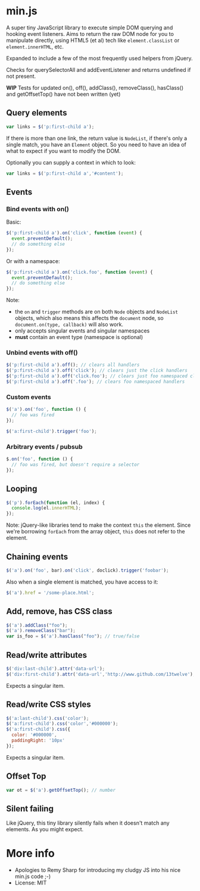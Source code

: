 # min.js

A super tiny JavaScript library to execute simple DOM querying and hooking event listeners. Aims to return the raw DOM node for you to manipulate directly, using HTML5 (et al) tech like `element.classList` or `element.innerHTML`, etc.

Expanded to include a few of the most frequently used helpers from jQuery.

Checks for querySelectorAll and addEventListener and returns undefined if not present.

**WIP** Tests for updated on(), off(), addClass(), removeClass(), hasClass() and getOffsetTop() have not been written (yet)


## Query elements

```js
var links = $('p:first-child a');
```

If there is more than one link, the return value is `NodeList`, if there's only a single match, you have an `Element` object. So you need to have an idea of what to expect if you want to modify the DOM.

Optionally you can supply a context in which to look:

```js
var links = $('p:first-child a','#content');
```

## Events

### Bind events with on()

Basic:

```js
$('p:first-child a').on('click', function (event) {
  event.preventDefault();
  // do something else
});
```
Or with a namespace:
```js
$('p:first-child a').on('click.foo', function (event) {
  event.preventDefault();
  // do something else
});
```

Note:
* the `on` and `trigger` methods are on both `Node` objects and `NodeList` objects, which also means this affects the `document` node, so `document.on(type, callback)` will also work.
* only accepts singular events and singular namespaces
* **must** contain an event type (namespace is optional)

### Unbind events with off()

```js
$('p:first-child a').off(); // clears all handlers
$('p:first-child a').off('click'); // clears just the click handlers
$('p:first-child a').off('click.foo'); // clears just foo namespaced click handlers
$('p:first-child a').off('.foo'); // clears foo namespaced handlers
```

### Custom events

```js
$('a').on('foo', function () {
  // foo was fired
});

$('a:first-child').trigger('foo');
```

### Arbitrary events / pubsub

```js
$.on('foo', function () {
  // foo was fired, but doesn't require a selector
});
```

## Looping

```js
$('p').forEach(function (el, index) {
  console.log(el.innerHTML);
});
```

Note: jQuery-like libraries tend to make the context `this` the element. Since we're borrowing `forEach` from the array object, `this` does not refer to the element.

## Chaining events

```js
$('a').on('foo', bar).on('click', doclick).trigger('foobar');
```

Also when a single element is matched, you have access to it:

```js
$('a').href = '/some-place.html';
```

## Add, remove, has CSS class

```js
$('a').addClass("foo");
$('a').removeClass("bar");
var is_foo = $('a').hasClass("foo"); // true/false
```

## Read/write attributes

```js
$('div:last-child').attr('data-url');
$('div:first-child').attr('data-url','http://www.github.com/13twelve');
```

Expects a singular item.

## Read/write CSS styles

```js
$('a:last-child').css('color');
$('a:first-child').css('color','#000000');
$('a:first-child').css({
  color: '#000000',
  paddingRight: '10px'
});
```

Expects a singular item.

## Offset Top

```js
var ot = $('a').getOffsetTop(); // number
```

## Silent failing

Like jQuery, this tiny library silently fails when it doesn't match any elements. As you might expect.

# More info

* Apologies to Remy Sharp for introducing my cludgy JS into his nice min.js code ;-)
* License: MIT
